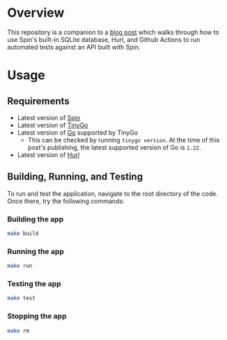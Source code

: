 # Overview

This repository is a companion to a [blog post](https://www.fermyon.com/blog/api-testing-demo) which walks through how to use Spin's built-in SQLite database, Hurl, and Github Actions to run automated tests against an API built with Spin.

# Usage

## Requirements

- Latest version of [Spin](https://developer.fermyon.com/spin/v2/install)
- Latest version of [TinyGo](https://tinygo.org/getting-started/install/)
- Latest version of [Go](https://go.dev/dl/) supported by TinyGo
  - This can be checked by running `tinygo version`. At the time of this post's publishing, the latest supported version of Go is `1.22`.
- Latest version of [Hurl](https://hurl.dev/docs/installation.html)

## Building, Running, and Testing

To run and test the application, navigate to the root directory of the code. Once there, try the following commands:

### Building the app

```sh
make build
```

### Running the app

```sh
make run
```

### Testing the app

```sh
make test
```

### Stopping the app

```sh
make rm
```
